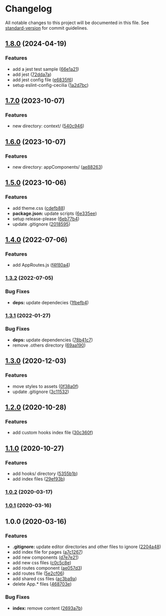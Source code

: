 # Changelog

All notable changes to this project will be documented in this file. See [standard-version](https://github.com/conventional-changelog/standard-version) for commit guidelines.

## [1.8.0](https://github.com/SandroMiguel/react-sceleto/compare/v1.7.0...v1.8.0) (2024-04-19)


### Features

* add a jest test sample ([66e1a21](https://github.com/SandroMiguel/react-sceleto/commit/66e1a21d04a2363c4001ae158ef36badb337ac8a))
* add jest ([72dda7a](https://github.com/SandroMiguel/react-sceleto/commit/72dda7a2829fc0a65a6a8530f41fd057f55e5a18))
* add jest config file ([e6835f6](https://github.com/SandroMiguel/react-sceleto/commit/e6835f60c005fdb9086310222f462e8e1e031191))
* setup eslint-config-cecilia ([1a2d7bc](https://github.com/SandroMiguel/react-sceleto/commit/1a2d7bc317413b4f8a4fa9cf3f9ef073a16c7610))

## [1.7.0](https://github.com/SandroMiguel/react-sceleto/compare/v1.6.0...v1.7.0) (2023-10-07)


### Features

* new directory: context/ ([540c946](https://github.com/SandroMiguel/react-sceleto/commit/540c9464b1f0d82b151352a57a89c52afac8878d))

## [1.6.0](https://github.com/SandroMiguel/react-sceleto/compare/v1.5.0...v1.6.0) (2023-10-07)


### Features

* new directory: appComponents/ ([ae88263](https://github.com/SandroMiguel/react-sceleto/commit/ae88263e8f2cf7f69f9fbfbd56a079b828fe496d))

## [1.5.0](https://github.com/SandroMiguel/react-sceleto/compare/v1.4.0...v1.5.0) (2023-10-06)


### Features

* add theme.css ([cdefb88](https://github.com/SandroMiguel/react-sceleto/commit/cdefb889efb12a53085e437f10bb4d07005cf744))
* **package.json:** update scripts ([6e335ee](https://github.com/SandroMiguel/react-sceleto/commit/6e335ee954e4276bd3139b7fea111f42377cb396))
* setup release-please ([6eb77b4](https://github.com/SandroMiguel/react-sceleto/commit/6eb77b436c2b60538ee3388b10616fcf695a05a0))
* update .gitignore ([2018595](https://github.com/SandroMiguel/react-sceleto/commit/2018595a860bbc029b345044f41ba0714debddff))

## [1.4.0](https://github.com/SandroMiguel/react-sceleto/compare/v1.3.2...v1.4.0) (2022-07-06)


### Features

* add AppRoutes.js ([f4f80a4](https://github.com/SandroMiguel/react-sceleto/commit/f4f80a4aa51a5476115066a64d0f6d668a1a67dc))

### [1.3.2](https://github.com/SandroMiguel/react-sceleto/compare/v1.3.1...v1.3.2) (2022-07-05)


### Bug Fixes

* **deps:** update dependecies ([1fbefb4](https://github.com/SandroMiguel/react-sceleto/commit/1fbefb44bd2cbd47d1bad42b8a6ca2141f8cb0bd))

### [1.3.1](https://github.com/SandroMiguel/react-sceleto/compare/v1.3.0...v1.3.1) (2022-01-27)


### Bug Fixes

* **deps:** update dependencies ([78b41c7](https://github.com/SandroMiguel/react-sceleto/commit/78b41c7303b5950f72d2bba7448e375f718445dc))
* remove .others directory ([69aa190](https://github.com/SandroMiguel/react-sceleto/commit/69aa1905cbbe1833120315108370862e60896276))

## [1.3.0](https://github.com/SandroMiguel/react-sceleto/compare/v1.2.0...v1.3.0) (2020-12-03)


### Features

* move styles to assets ([0f38a0f](https://github.com/SandroMiguel/react-sceleto/commit/0f38a0fa11827e6d1c3f6abaac9d70b76e024fc1))
* update .gitignore ([3c11532](https://github.com/SandroMiguel/react-sceleto/commit/3c11532f6f2555190eb5f5813fa68aaea11d8328))

## [1.2.0](https://github.com/SandroMiguel/react-sceleto/compare/v1.1.0...v1.2.0) (2020-10-28)


### Features

* add custom hooks index file ([30c360f](https://github.com/SandroMiguel/react-sceleto/commit/30c360f3f428d0019d5eb7ccb90fb432419b6cc4))

## [1.1.0](https://github.com/SandroMiguel/react-sceleto/compare/v1.0.2...v1.1.0) (2020-10-27)


### Features

* add hooks/ directory ([5355b1b](https://github.com/SandroMiguel/react-sceleto/commit/5355b1b220770ed668739d077329501ccd66a562))
* add index files ([29ef93b](https://github.com/SandroMiguel/react-sceleto/commit/29ef93b7100ad453f7339f2a9a5c5b2f2d3c88f2))

### [1.0.2](https://github.com/SandroMiguel/react-sceleto/compare/v1.0.1...v1.0.2) (2020-03-17)

### [1.0.1](https://github.com/SandroMiguel/react-sceleto/compare/v1.0.0...v1.0.1) (2020-03-16)

## 1.0.0 (2020-03-16)


### Features

* **.gitignore:** update editor directories and other files to ignore ([2204a48](https://github.com/SandroMiguel/react-sceleto/commit/2204a4823d70f923b6534c39da5c666592e8cb54))
* add index file for pages ([a7c1267](https://github.com/SandroMiguel/react-sceleto/commit/a7c12671a5357847b8c2b3223563fda6e349ae76))
* add new components ([d7e7e21](https://github.com/SandroMiguel/react-sceleto/commit/d7e7e21e7e0bd767976325dc2a4d07e8b8e07767))
* add new css files ([c0c5c8e](https://github.com/SandroMiguel/react-sceleto/commit/c0c5c8ede02083c8f826a77505794848eeba813b))
* add routes component ([ae057d3](https://github.com/SandroMiguel/react-sceleto/commit/ae057d3bdd9a723585b362172dd74871d9268753))
* add routes file ([5e2cf06](https://github.com/SandroMiguel/react-sceleto/commit/5e2cf067e0c81d0213770b5965b3ef952916ecdd))
* add shared css files ([ac3ba9a](https://github.com/SandroMiguel/react-sceleto/commit/ac3ba9a45c0ff91f0fdfd06fca32eb0e2080ce94))
* delete App.* files ([468703e](https://github.com/SandroMiguel/react-sceleto/commit/468703ed1d76001e9194dc7daed53883780080d0))


### Bug Fixes

* **index:** remove content ([2693a7b](https://github.com/SandroMiguel/react-sceleto/commit/2693a7bb007c6d67886c1728e11f1b84c4bca169))
